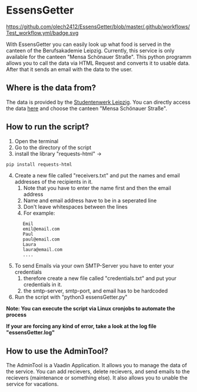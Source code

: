 # EssensGetter

https://github.com/olech2412/EssensGetter/blob/master/.github/workflows/Test_workflow.yml/badge.svg


With EssensGetter you can easily look up what food is served in the canteen of the Berufsakademie Leipzig.
Currently, this service is only available for the canteen "Mensa Schönauer Straße". This python programm allows you to call
the data via HTML Request and converts it to usable data. After that it sends an email with the data to the user.

## Where is the data from?
The data is provided by the [Studentenwerk Leipzig](https://www.studentenwerk-leipzig.de/). You can directly access the data [here](https://www.studentenwerk-leipzig.de/mensen-cafeterien/speiseplan) and choose the canteen "Mensa Schönauer Straße".

## How to run the script?
1. Open the terminal
2. Go to the directory of the script
3. install the library "requests-html" -> 
```bash
pip install requests-html
```
4. Create a new file called "receivers.txt" and put the names and email addresses of the recipients in it.
   1. Note that you have to enter the name first and then the email address
   2. Name and email address have to be in a seperated line
   3. Don't leave whitespaces between the lines
   4. For example:
   ```
      Emil
      emil@email.com
      Paul
      paul@email.com
      Laura
      laura@email.com
      ....
    ```
5. To send Emails via your own SMTP-Server you have to enter your credentials
   1. therefore create a new file called "credentials.txt" and put your credentials in it.
   2. the smtp-server, smtp-port, and email has to be hardcoded
6. Run the script with "python3 essensGetter.py"

**Note: You can execute the script via Linux cronjobs to automate the process**

**If your are forcing any kind of error, take a look at the log file "essensGetter.log"**

## How to use the AdminTool?
The AdminTool is a Vaadin Application. It allows you to manage the data of the service. You can add recievers, delete recievers, and send emails to the recievers (maintenance or something else). It also allows you to unable the service for vacations.
